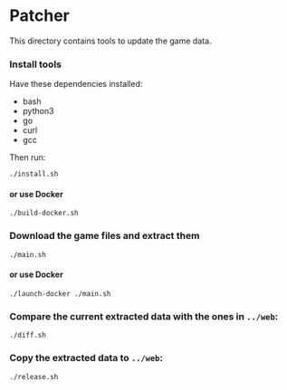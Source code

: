 # Patcher

This directory contains tools to update the game data.

### Install tools

Have these dependencies installed:

* bash
* python3
* go
* curl
* gcc

Then run:

```
./install.sh
```

#### or use Docker

```
./build-docker.sh
```

### Download the game files and extract them

```
./main.sh
```

#### or use Docker

```
./launch-docker ./main.sh
```

### Compare the current extracted data with the ones in `../web`:

```
./diff.sh
```

### Copy the extracted data to `../web`:

```
./release.sh
```
